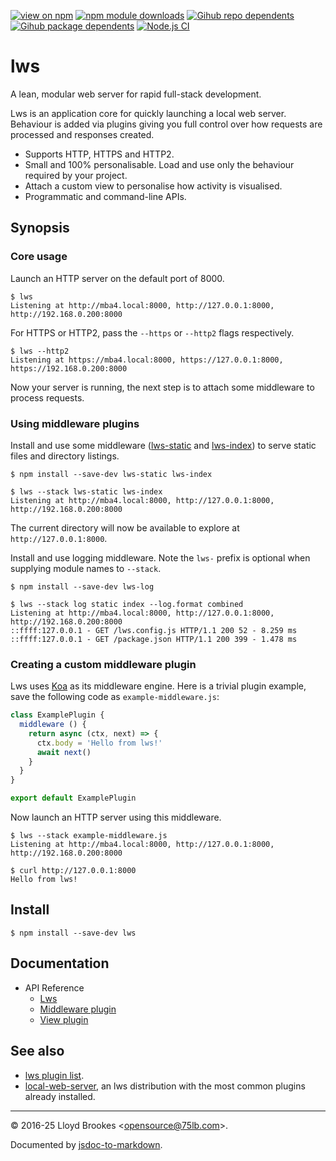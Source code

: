 [![view on npm](https://badgen.net/npm/v/lws)](https://www.npmjs.org/package/lws)
[![npm module downloads](https://badgen.net/npm/dt/lws)](https://www.npmjs.org/package/lws)
[![Gihub repo dependents](https://badgen.net/github/dependents-repo/lwsjs/lws)](https://github.com/lwsjs/lws/network/dependents?dependent_type=REPOSITORY)
[![Gihub package dependents](https://badgen.net/github/dependents-pkg/lwsjs/lws)](https://github.com/lwsjs/lws/network/dependents?dependent_type=PACKAGE)
[![Node.js CI](https://github.com/lwsjs/lws/actions/workflows/node.js.yml/badge.svg)](https://github.com/lwsjs/lws/actions/workflows/node.js.yml)

# lws

A lean, modular web server for rapid full-stack development.

Lws is an application core for quickly launching a local web server. Behaviour is added via plugins giving you full control over how requests are processed and responses created.

* Supports HTTP, HTTPS and HTTP2.
* Small and 100% personalisable. Load and use only the behaviour required by your project.
* Attach a custom view to personalise how activity is visualised.
* Programmatic and command-line APIs.

## Synopsis

### Core usage

Launch an HTTP server on the default port of 8000.

```
$ lws
Listening at http://mba4.local:8000, http://127.0.0.1:8000, http://192.168.0.200:8000
```

For HTTPS or HTTP2, pass the `--https` or `--http2` flags respectively.

```
$ lws --http2
Listening at https://mba4.local:8000, https://127.0.0.1:8000, https://192.168.0.200:8000
```

Now your server is running, the next step is to attach some middleware to process requests.

### Using middleware plugins

Install and use some middleware ([lws-static](https://github.com/lwsjs/static) and [lws-index](https://github.com/lwsjs/index)) to serve static files and directory listings.

```
$ npm install --save-dev lws-static lws-index

$ lws --stack lws-static lws-index
Listening at http://mba4.local:8000, http://127.0.0.1:8000, http://192.168.0.200:8000
```

The current directory will now be available to explore at `http://127.0.0.1:8000`.

Install and use logging middleware. Note the `lws-` prefix is optional when supplying module names to `--stack`.

```
$ npm install --save-dev lws-log

$ lws --stack log static index --log.format combined
Listening at http://mba4.local:8000, http://127.0.0.1:8000, http://192.168.0.200:8000
::ffff:127.0.0.1 - GET /lws.config.js HTTP/1.1 200 52 - 8.259 ms
::ffff:127.0.0.1 - GET /package.json HTTP/1.1 200 399 - 1.478 ms
```

### Creating a custom middleware plugin

Lws uses [Koa](https://github.com/koajs/koa/) as its middleware engine. Here is a trivial plugin example, save the following code as `example-middleware.js`:

```js
class ExamplePlugin {
  middleware () {
    return async (ctx, next) => {
      ctx.body = 'Hello from lws!'
      await next()
    }
  }
}

export default ExamplePlugin
```

Now launch an HTTP server using this middleware.

```
$ lws --stack example-middleware.js
Listening at http://mba4.local:8000, http://127.0.0.1:8000, http://192.168.0.200:8000

$ curl http://127.0.0.1:8000
Hello from lws!
```

## Install

```
$ npm install --save-dev lws
```

## Documentation

* API Reference
  * [Lws](https://github.com/lwsjs/lws/blob/master/doc/lws.md)
  * [Middleware plugin](https://github.com/lwsjs/lws/blob/master/doc/middleware-plugin.md)
  * [View plugin](https://github.com/lwsjs/lws/blob/master/doc/view-plugin.md)

## See also

* [lws plugin list](https://npms.io/search?q=keywords%3Alws-middleware).
* [local-web-server](https://github.com/lwsjs/local-web-server), an lws distribution with the most common plugins already installed.

* * *

&copy; 2016-25 Lloyd Brookes \<opensource@75lb.com\>.

Documented by [jsdoc-to-markdown](https://github.com/jsdoc2md/jsdoc-to-markdown).

